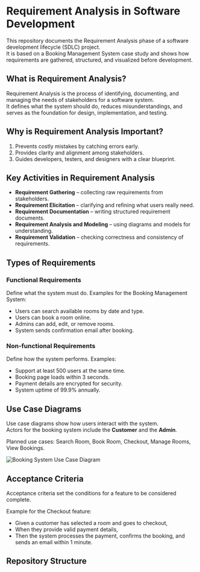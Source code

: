 # Requirement Analysis in Software Development

This repository documents the Requirement Analysis phase of a software development lifecycle (SDLC) project.  
It is based on a Booking Management System case study and shows how requirements are gathered, structured, and visualized before development.

## What is Requirement Analysis?

Requirement Analysis is the process of identifying, documenting, and managing the needs of stakeholders for a software system.  
It defines what the system should do, reduces misunderstandings, and serves as the foundation for design, implementation, and testing.

## Why is Requirement Analysis Important?

1. Prevents costly mistakes by catching errors early.  
2. Provides clarity and alignment among stakeholders.  
3. Guides developers, testers, and designers with a clear blueprint.  

## Key Activities in Requirement Analysis

- **Requirement Gathering** – collecting raw requirements from stakeholders.  
- **Requirement Elicitation** – clarifying and refining what users really need.  
- **Requirement Documentation** – writing structured requirement documents.  
- **Requirement Analysis and Modeling** – using diagrams and models for understanding.  
- **Requirement Validation** – checking correctness and consistency of requirements.  

## Types of Requirements

### Functional Requirements
Define what the system must do. Examples for the Booking Management System:
- Users can search available rooms by date and type.  
- Users can book a room online.  
- Admins can add, edit, or remove rooms.  
- System sends confirmation email after booking.  

### Non-functional Requirements
Define how the system performs. Examples:
- Support at least 500 users at the same time.  
- Booking page loads within 3 seconds.  
- Payment details are encrypted for security.  
- System uptime of 99.9% annually.  

## Use Case Diagrams

Use case diagrams show how users interact with the system.  
Actors for the booking system include the **Customer** and the **Admin**.  

Planned use cases: Search Room, Book Room, Checkout, Manage Rooms, View Bookings.  

![Booking System Use Case Diagram](./alx-booking-uc.png)

## Acceptance Criteria

Acceptance criteria set the conditions for a feature to be considered complete.  

Example for the Checkout feature:  
- Given a customer has selected a room and goes to checkout,  
- When they provide valid payment details,  
- Then the system processes the payment, confirms the booking, and sends an email within 1 minute.  

## Repository Structure

